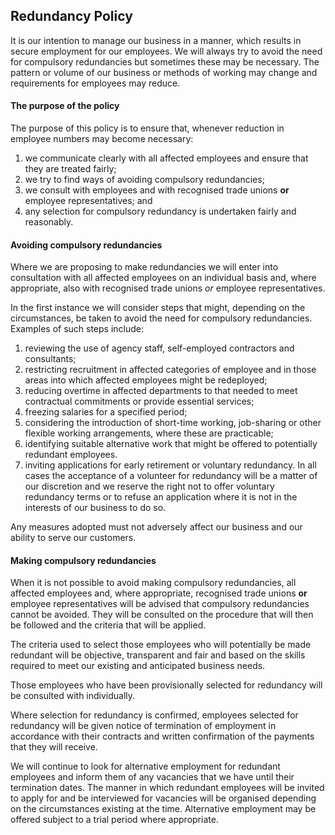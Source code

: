## Redundancy Policy

It is our intention to manage our business in a manner, which results in secure employment for our employees.  We will always try to avoid the need for compulsory redundancies but sometimes these may be necessary.  The pattern or volume of our business or methods of working may change and requirements for employees may reduce.

#### The purpose of the policy

The purpose of this policy is to ensure that, whenever reduction in employee numbers may become necessary:

1. we communicate clearly with all affected employees and ensure that they are treated fairly;
2. we try to find ways of avoiding compulsory redundancies;
3. we consult with employees and with recognised trade unions **or** employee representatives; and
4. any selection for compulsory redundancy is undertaken fairly and reasonably.

#### Avoiding compulsory redundancies

Where we are proposing to make redundancies we will enter into consultation with all affected employees on an individual basis and, where appropriate, also with recognised trade unions _or_ employee representatives.

In the first instance we will consider steps that might, depending on the circumstances, be taken to avoid the need for compulsory redundancies. Examples of such steps include:

1. reviewing the use of agency staff, self-employed contractors and consultants;
2. restricting recruitment in affected categories of employee and in those areas into which affected employees might be redeployed;
3. reducing overtime in affected departments to that needed to meet contractual commitments or provide essential services;
4. freezing salaries for a specified period;
5. considering the introduction of short-time working, job-sharing or other flexible working arrangements, where these are practicable;
6. identifying suitable alternative work that might be offered to potentially redundant employees.
7. inviting applications for early retirement or voluntary redundancy.  In all cases the acceptance of a volunteer for redundancy will be a matter of our discretion and we reserve the right not to offer voluntary redundancy terms or to refuse an application where it is not in the interests of our business to do so.

Any measures adopted must not adversely affect our business and our ability to serve our customers.

#### Making compulsory redundancies

When it is not possible to avoid making compulsory redundancies, all affected employees and, where appropriate, recognised trade unions **or** employee representatives will be advised that compulsory redundancies cannot be avoided.  They will be consulted on the procedure that will then be followed and the criteria that will be applied.

The criteria used to select those employees who will potentially be made redundant will be objective, transparent and fair and based on the skills required to meet our existing and anticipated business needs.

Those employees who have been provisionally selected for redundancy will be consulted with individually.

Where selection for redundancy is confirmed, employees selected for redundancy will be given notice of termination of employment in accordance with their contracts and written confirmation of the payments that they will receive.

We will continue to look for alternative employment for redundant employees and inform them of any vacancies that we have until their termination dates.  The manner in which redundant employees will be invited to apply for and be interviewed for vacancies will be organised depending on the circumstances existing at the time.  Alternative employment may be offered subject to a trial period where appropriate.
